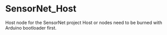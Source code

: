 # SensorNet_Host

Host node for the SensorNet project
Host or nodes need to be burned with Arduino bootloader first.
